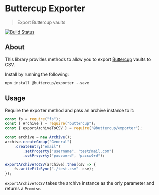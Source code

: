 # Buttercup Exporter
> Export Buttercup vaults

[![Build Status](https://travis-ci.org/buttercup/buttercup-exporter.svg?branch=master)](https://travis-ci.org/buttercup/buttercup-exporter)

## About
This library provides methods to allow you to export [Buttercup](https://buttercup.pw) vaults to CSV.

Install by running the following:

```shell
npm install @buttercup/exporter --save
```

## Usage
Require the exporter method and pass an archive instance to it:

```javascript
const fs = require("fs");
const { Archive } = require("buttercup");
const { exportArchiveToCSV } = require("@buttercup/exporter");

const archive = new Archive();
archive.createGroup("General")
    .createEntry("email")
        .setProperty("username", "test@mail.com")
        .setProperty("password", "passw0rd");

exportArchiveToCSV(archive).then(csv => {
    fs.writeFileSync("./test.csv", csv);
});
```

`exportArchiveToCSV` takes the archive instance as the only parameter and returns a `Promise`.
